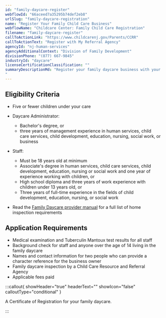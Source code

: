 ```yaml
---
id: "family-daycare-register"
webflowId: "66aceed7a35295b74def2eb8"
urlSlug: "family-daycare-registration"
name: "Register Your Family Child Care Business"
webflowName: "Childcare Center: Family Child Care Registration"
filename: "family-daycare-register"
callToActionLink: "https://www.childcarenj.gov/Parents/CCRR"
callToActionText: "Register with My Referral Agency"
agencyId: "nj-human-services"
agencyAdditionalContext: "Division of Family Development"
divisionPhone: "(877) 667-9845"
industryId: "daycare"
licenseCertificationClassification: ""
summaryDescriptionMd: "Register your family daycare business with your local Child Care Resource and Referral Agency to ensure you’re in compliance with state rules and regulations and gain more credibility for your business.
"
---
```


## Eligibility Criteria

- Five or fewer children under your care
- Daycare Administrator:

  - Bachelor's degree, or
  - three years of management experience in human services, child care services, child development, education, nursing, social work, or business

- Staff:

  - Must be 18 years old at minimum
  - Associate's degree in human services, child care services, child development, education, nursing or social work and one year of experience working with children, or
  - High school diploma and three years of work experience with children under 13 years old, or
  - Three years of full-time experience in the fields of child development, education, nursing, or social work

- Read the [Family Daycare provider manual](https://www.nj.gov/dcf/providers/licensing/laws/FCCmanual.pdf) for a full list of home inspection requirements

## Application Requirements

- Medical examination and Tuberculin Mantoux test results for all staff
- Background check for staff and anyone over the age of 14 living in the family daycare
- Names and contact information for two people who can provide a character reference for the business owner
- Family daycare inspection by a Child Care Resource and Referral Agency
- Applicable fees paid

:::callout{ showHeader="true" headerText="" showIcon="false" calloutType="conditional" }

A Certificate of Registration for your family daycare.

:::
